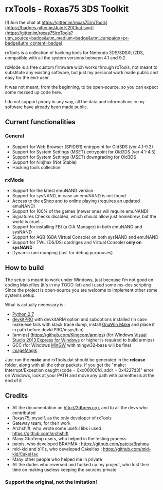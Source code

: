 # rxTools - Roxas75 3DS Toolkit

[![Join the chat at https://gitter.im/roxas75/rxTools](https://badges.gitter.im/Join%20Chat.svg)](https://gitter.im/roxas75/rxTools?utm_source=badge&utm_medium=badge&utm_campaign=pr-badge&utm_content=badge)

rxTools is a collection of hacking tools for Nintendo 3DS/3DSXL/2DS, compatible with all the system versions between 4.1 and 9.2.

rxMode is a free custom firmware wich works through rxTools, not meant to substitute any existing software, but just my personal 
work made public and easy for the end-user.

It was not meant, from the beginning, to be open-source, so you can expect some messed up code here.

I do not support piracy in any way, all the data and informations in my software have already been made public.

## Current functionalities
### General
- Support for Web Browser (SPIDER) entrypoint for Old3DS (ver 4.1-9.2)
- Support for System Settings (MSET) entrypoint for Old3DS (ver 4.1-4.5)
- Support for System Settings (MSET) downgrading for Old3DS
- Support for Ninjhax (Not Stable)
- Hacking tools collection

### rxMode
- Support for the latest emuNAND version
- Support for sysNAND, in case an emuNAND is not found
- Access to the eShop and to online playing (requires an updated emuNAND)
- Support for 100% of the games (newer ones will require emuNAND)
- Signatures Checks disabled, which should allow just homebrew, but the world is cruel...
- Support for installing FBI (a CIA Manager) in both emuNAND and sysNAND
- Support for AGB (GBA Virtual Console) on both sysNAND and emuNAND
- Support for TWL (DS/DSi cardriges and Virtual Console) **only on sysNAND**
- Dynamic ram dumping (just for debug purpouses)

## How to build
The setup is meant to work under Windows, just becouse i'm not good on coding Makefiles (it's in my TODO list) and i used some ms-dos scripting.
Since the project is open-source you are welcome to implement other some systems setup.

What is actually necessary is:
- [Python 2.7](https://www.python.org)
- [devkitPRO](http://sourceforge.net/projects/devkitpro) with devkitARM option and suboptions installed (in case make.exe fails with stack trace dump, install [GnuWin Make](http://gnuwin32.sourceforge.net) and place it in path before devkitPRO/msys/bin)
- [armips] (https://github.com/Kingcom/armips) (for Windows [Visual Studio 2013 Express for Windows](https://www.visualstudio.com/en-us/downloads/download-visual-studio-vs.aspx) or higher is required to build armips)
- GCC (for Windows [MinGW](http://sourceforge.net/projects/mingw) with mingw32-base will be fine)
- [ImageMagik](http://www.imagemagick.org)

Just run the **make** and rxTools.dat should be generated in the **release** folder, along with all the other packets.
If you get the "make: Interrupt/Exception caught (code = 0xc00000fd, addr = 0x4227d3)" error on Windows, look at your PATH and move any path with parenthesis at the end of it

## Credits
- All the documentation on http://3dbrew.org, and to all the devs who contributed
- Roxas75, myself, as the only developer of rxTools
- Gateway team, for their work 
- Archshift, who wrote some useful libs i used : https://github.com/archshift
- Many GbaTemp users, who helped in the testing process
- patois, who developed BRAHMA : https://github.com/patois/Brahma
- mid-kid and b1l1s, who developed CakeHax : https://github.com/mid-kid/CakeHax
- Many other people who helped me in private
- All the dudes who reversed and fucked up my project, who lost their time on making useless keeping the sources private

### Support the original, not the imitation!
